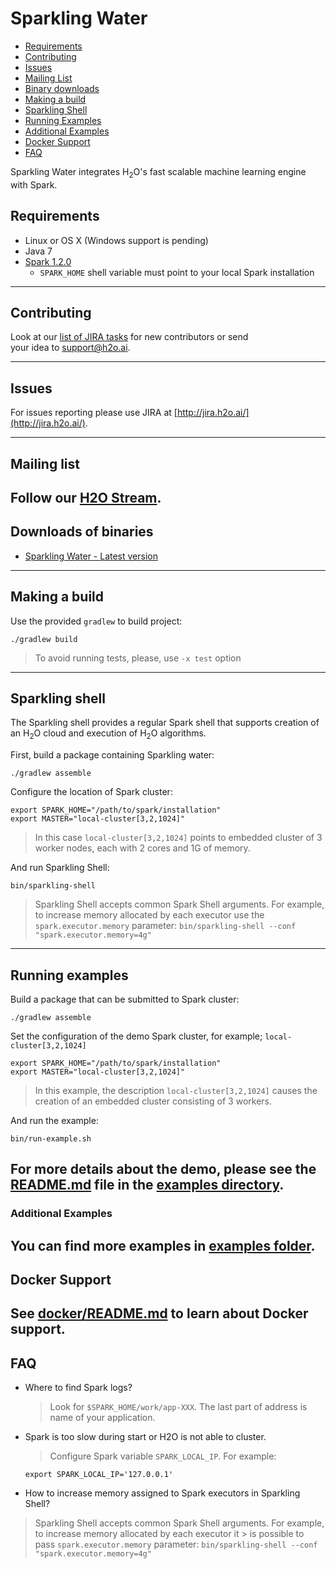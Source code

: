 # Sparkling Water

- [Requirements](#Req)
- [Contributing](#Contrib)
- [Issues](#Issues)
- [Mailing List](#MailList)
- [Binary downloads](#Binary)
- [Making a build](#MakeBuild)
- [Sparkling Shell](#SparkShell)
- [Running Examples](#RunExample)
- [Additional Examples](#MoreExamples)
- [Docker Support](#Docker)
- [FAQ](#FAQ)



Sparkling Water integrates H<sub>2</sub>O's fast scalable machine learning engine with Spark.

<a name="Req"></a>
## Requirements

  * Linux or OS X (Windows support is pending)
  * Java 7
  * [Spark 1.2.0](https://spark.apache.org/downloads.html)
    * `SPARK_HOME` shell variable must point to your local Spark installation
 
---
<a name="Contrib"></a>
## Contributing


Look at our [list of JIRA tasks](https://0xdata.atlassian.net/issues/?filter=13600) for new contributors or send  
your idea to [support@h2o.ai](mailto:support@h2o.ai).

---
<a name="Issues"></a>
## Issues 
For issues reporting please use JIRA at [http://jira.h2o.ai/](http://jira.h2o.ai/).

---
<a name="MailList"></a>
## Mailing list

Follow our [H2O Stream](https://groups.google.com/forum/#!forum/h2ostream).
---
<a name="Binary"></a>
## Downloads of binaries
   * [Sparkling Water - Latest version](http://h2o-release.s3.amazonaws.com/sparkling-water/master/latest.html)

---
<a name="MakeBuild"></a>
## Making a build

Use the provided `gradlew` to build project:

```
./gradlew build
```

> To avoid running tests, please, use `-x test` option

---
<a name="SparkShell"></a>
## Sparkling shell

The Sparkling shell provides a regular Spark shell that supports creation of an H<sub>2</sub>O cloud and execution of H<sub>2</sub>O algorithms.

First, build a package containing Sparkling water:
```
./gradlew assemble
```

Configure the location of Spark cluster:
```
export SPARK_HOME="/path/to/spark/installation"
export MASTER="local-cluster[3,2,1024]"
```

> In this case `local-cluster[3,2,1024]` points to embedded cluster of 3 worker nodes, each with 2 cores and 1G of memory.

And run Sparkling Shell:
```
bin/sparkling-shell
```

> Sparkling Shell accepts common Spark Shell arguments. For example, to increase memory allocated by each executor use the `spark.executor.memory` parameter: `bin/sparkling-shell --conf "spark.executor.memory=4g"`
---

<a name="RunExample"></a>
## Running examples

Build a package that can be submitted to Spark cluster:
```
./gradlew assemble
```

Set the configuration of the demo Spark cluster, for example; `local-cluster[3,2,1024]`

```
export SPARK_HOME="/path/to/spark/installation"
export MASTER="local-cluster[3,2,1024]"
```
> In this example, the description `local-cluster[3,2,1024]` causes the creation of an embedded cluster consisting of 3 workers.

And run the example:
```
bin/run-example.sh
```

For more details about the demo, please see the [README.md](examples/README.md) file in the [examples directory](examples/).
---
<a name="MoreExamples"></a>
### Additional Examples
You can find more examples in [examples folder](examples/).
---  
<a name="Docker"></a>
## Docker Support

See [docker/README.md](docker/README.md) to learn about Docker support.
---
<a name="FAQ"></a>
## FAQ

* Where to find Spark logs?
  > Look for `$SPARK_HOME/work/app-XXX`. The last part of address is name of your application.
 
* Spark is too slow during start or H2O is not able to cluster.
  > Configure Spark variable `SPARK_LOCAL_IP`. For example: 
  ```
  export SPARK_LOCAL_IP='127.0.0.1'
  ```  
* How to increase memory assigned to Spark executors in Sparkling Shell?
 > Sparkling Shell accepts common Spark Shell arguments. For example, to increase
 > memory allocated by each executor it > is possible to pass `spark.executor.memory`
 > parameter: `bin/sparkling-shell --conf "spark.executor.memory=4g"`

